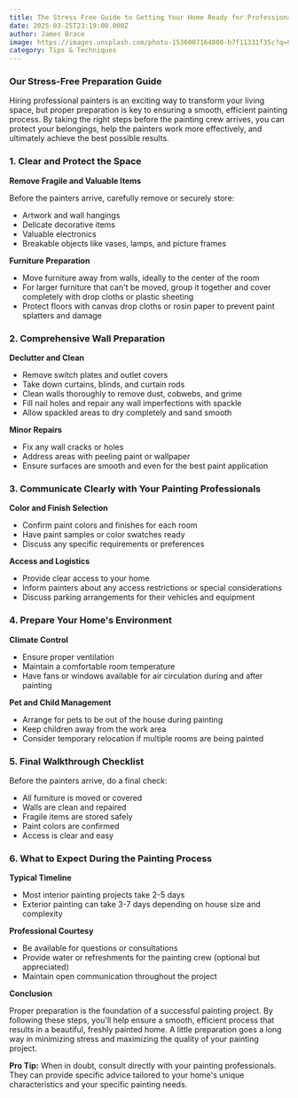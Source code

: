 ```yaml
---
title: The Stress Free Guide to Getting Your Home Ready for Professional Painters
date: 2025-03-25T23:19:00.000Z
author: James Brace
image: https://images.unsplash.com/photo-1536007164800-b7f11331f35c?q=80&w=2070&auto=format&fit=crop&ixlib=rb-4.0.3&ixid=M3wxMjA3fDB8MHxwaG90by1wYWdlfHx8fGVufDB8fHx8fA%3D%3D
category: Tips & Techniques
---
```

### Our Stress-Free Preparation Guide 

Hiring professional painters is an exciting way to transform your living space, but proper preparation is key to ensuring a smooth, efficient painting process. By taking the right steps before the painting crew arrives, you can protect your belongings, help the painters work more effectively, and ultimately achieve the best possible results. 

### 1. Clear and Protect the Space 

**Remove Fragile and Valuable Items** 

Before the painters arrive, carefully remove or securely store: 

* Artwork and wall hangings 
* Delicate decorative items 
* Valuable electronics 
* Breakable objects like vases, lamps, and picture frames 

**Furniture Preparation** 

* Move furniture away from walls, ideally to the center of the room 
* For larger furniture that can't be moved, group it together and cover completely with drop cloths or plastic sheeting 
* Protect floors with canvas drop cloths or rosin paper to prevent paint splatters and damage 

### 2. Comprehensive Wall Preparation 

**Declutter and Clean** 

* Remove switch plates and outlet covers 
* Take down curtains, blinds, and curtain rods 
* Clean walls thoroughly to remove dust, cobwebs, and grime 
* Fill nail holes and repair any wall imperfections with spackle 
* Allow spackled areas to dry completely and sand smooth 

**Minor Repairs** 

* Fix any wall cracks or holes 
* Address areas with peeling paint or wallpaper 
* Ensure surfaces are smooth and even for the best paint application 

### 3. Communicate Clearly with Your Painting Professionals 

**Color and Finish Selection** 

* Confirm paint colors and finishes for each room 
* Have paint samples or color swatches ready 
* Discuss any specific requirements or preferences 

**Access and Logistics** 

* Provide clear access to your home 
* Inform painters about any access restrictions or special considerations 
* Discuss parking arrangements for their vehicles and equipment 

### 4. Prepare Your Home's Environment 

**Climate Control** 

* Ensure proper ventilation 
* Maintain a comfortable room temperature 
* Have fans or windows available for air circulation during and after painting 

**Pet and Child Management** 

* Arrange for pets to be out of the house during painting 
* Keep children away from the work area 
* Consider temporary relocation if multiple rooms are being painted 

### 5. Final Walkthrough Checklist 

Before the painters arrive, do a final check: 

* All furniture is moved or covered 
* Walls are clean and repaired 
* Fragile items are stored safely 
* Paint colors are confirmed 
* Access is clear and easy 

### 6. What to Expect During the Painting Process 

**Typical Timeline** 

* Most interior painting projects take 2-5 days 
* Exterior painting can take 3-7 days depending on house size and complexity 

**Professional Courtesy** 

* Be available for questions or consultations 
* Provide water or refreshments for the painting crew (optional but appreciated) 
* Maintain open communication throughout the project 

**Conclusion** 

Proper preparation is the foundation of a successful painting project. By following these steps, you'll help ensure a smooth, efficient process that results in a beautiful, freshly painted home. A little preparation goes a long way in minimizing stress and maximizing the quality of your painting project. 

**Pro Tip:** When in doubt, consult directly with your painting professionals. They can provide specific advice tailored to your home's unique characteristics and your specific painting needs.
